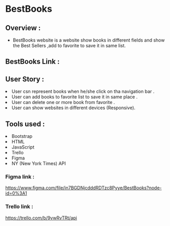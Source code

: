 # BestBooks

## Overview :

- BestBooks website is a website show books in different fields and show the Best Sellers ,add to favorite to save it in same list.

## BestBooks Link :

## User Story :

<li>User csn represent books when he/she click on tha navigation bar .
<li>User can add books to favorite list to save it in same place .
<li>User can delete one or more book from favorite .
<li>User can show websites in different devices (Responsive).

## Tools used :

<li>Bootstrap
<li>HTML
<li>JavaScript
<li>Trello
<li>Figma
<li>NY (New York Times) API

### Figma link :

https://www.figma.com/file/in7BGDNjcdddRDTzc8Pyye/BestBooks?node-id=0%3A1

### Trello link :

https://trello.com/b/9vwRvTRt/api
